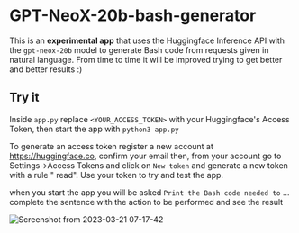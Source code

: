 # GPT-NeoX-20b-bash-generator

This is an **experimental app** that uses the Huggingface Inference API with the `gpt-neox-20b` model to generate Bash code from requests given in natural language. From time to time it will be improved trying to get better and better results :)


## Try it

Inside `app.py` replace `<YOUR_ACCESS_TOKEN>` with your Huggingface's Access Token, then start the app with `python3 app.py`

To generate an access token register a new account at https://huggingface.co, confirm your email then, from your account go to Settings->Access Tokens and click on `New token` and generate a new token with a rule " read". Use your token to try and test the app.

when you start the app you will be asked `Print the Bash code needed to` ... complete the sentence with the action to be performed and see the result

![Screenshot from 2023-03-21 07-17-42](https://user-images.githubusercontent.com/114559605/226531917-94dcfdc8-3e45-4ef4-938f-604e49da5802.png)
